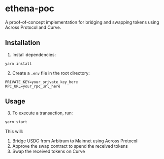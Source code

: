 # ethena-poc

A proof-of-concept implementation for bridging and swapping tokens using Across Protocol and Curve.

## Installation

1. Install dependencies:

```bash
yarn install
```

2. Create a `.env` file in the root directory:

```env
PRIVATE_KEY=your_private_key_here
RPC_URL=your_rpc_url_here
```

## Usage

3. To execute a transaction, run:

```bash
yarn start
```

This will:
1. Bridge USDC from Arbitrum to Mainnet using Across Protocol
2. Approve the swap contract to spend the received tokens
3. Swap the received tokens on Curve
